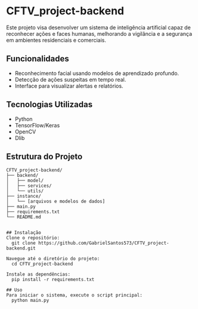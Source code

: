 # CFTV_project-backend

Este projeto visa desenvolver um sistema de inteligência artificial capaz de reconhecer ações e faces humanas, melhorando a vigilância e a segurança em ambientes residenciais e comerciais.

## Funcionalidades

- Reconhecimento facial usando modelos de aprendizado profundo.
- Detecção de ações suspeitas em tempo real.
- Interface para visualizar alertas e relatórios.

## Tecnologias Utilizadas

- Python
- TensorFlow/Keras
- OpenCV
- Dlib

## Estrutura do Projeto

```plaintext
CFTV_project-backend/
├── backend/
│   ├── model/
│   ├── services/
│   └── utils/
├── instance/
│   └── [arquivos e modelos de dados]
├── main.py
├── requirements.txt
└── README.md


## Instalação
Clone o repositório:
  git clone https://github.com/GabrielSantos573/CFTV_project-backend.git

Navegue até o diretório do projeto:
  cd CFTV_project-backend

Instale as dependências:
  pip install -r requirements.txt

## Uso
Para iniciar o sistema, execute o script principal:
  python main.py
